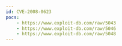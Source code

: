```yaml
---
id: CVE-2008-0623
pocs:
    - https://www.exploit-db.com/raw/5043
    - https://www.exploit-db.com/raw/5046
    - https://www.exploit-db.com/raw/5048
---
```

